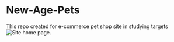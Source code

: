 # New-Age-Pets
This repo created for e-commerce pet shop site in studying targets
![Site home page.](D:\JAVA\shop\src\main\resources\static\images\Home-Page.svg)
